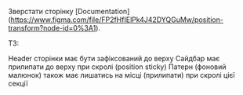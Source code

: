 Зверстати сторінку [Documentation] (https://www.figma.com/file/FP2fHfIElPk4J42DYQGuMw/position-transform?node-id=0%3A1).

ТЗ:

Header сторінки має бути зафіксований до верху
Сайдбар має прилипати до верху при скролі (position sticky)
Патерн (фоновий малюнок) також має лишатись на місці (прилипати) при скролі цієї секції
